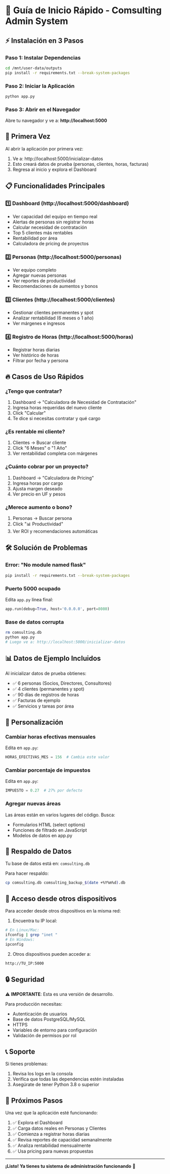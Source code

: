 # 🚀 Guía de Inicio Rápido - Comsulting Admin System

## ⚡ Instalación en 3 Pasos

### Paso 1: Instalar Dependencias
```bash
cd /mnt/user-data/outputs
pip install -r requirements.txt --break-system-packages
```

### Paso 2: Iniciar la Aplicación
```bash
python app.py
```

### Paso 3: Abrir en el Navegador
Abre tu navegador y ve a: **http://localhost:5000**

## 🎯 Primera Vez

Al abrir la aplicación por primera vez:

1. Ve a: http://localhost:5000/inicializar-datos
2. Esto creará datos de prueba (personas, clientes, horas, facturas)
3. Regresa al inicio y explora el Dashboard

## 📋 Funcionalidades Principales

### 1️⃣ Dashboard (http://localhost:5000/dashboard)
- Ver capacidad del equipo en tiempo real
- Alertas de personas sin registrar horas
- Calcular necesidad de contratación
- Top 5 clientes más rentables
- Rentabilidad por área
- Calculadora de pricing de proyectos

### 2️⃣ Personas (http://localhost:5000/personas)
- Ver equipo completo
- Agregar nuevas personas
- Ver reportes de productividad
- Recomendaciones de aumentos y bonos

### 3️⃣ Clientes (http://localhost:5000/clientes)
- Gestionar clientes permanentes y spot
- Analizar rentabilidad (6 meses o 1 año)
- Ver márgenes e ingresos

### 4️⃣ Registro de Horas (http://localhost:5000/horas)
- Registrar horas diarias
- Ver histórico de horas
- Filtrar por fecha y persona

## 🔥 Casos de Uso Rápidos

### ¿Tengo que contratar?
1. Dashboard → "Calculadora de Necesidad de Contratación"
2. Ingresa horas requeridas del nuevo cliente
3. Click "Calcular"
4. Te dice si necesitas contratar y qué cargo

### ¿Es rentable mi cliente?
1. Clientes → Buscar cliente
2. Click "6 Meses" o "1 Año"
3. Ver rentabilidad completa con márgenes

### ¿Cuánto cobrar por un proyecto?
1. Dashboard → "Calculadora de Pricing"
2. Ingresa horas por cargo
3. Ajusta margen deseado
4. Ver precio en UF y pesos

### ¿Merece aumento o bono?
1. Personas → Buscar persona
2. Click "📊 Productividad"
3. Ver ROI y recomendaciones automáticas

## 🛠️ Solución de Problemas

### Error: "No module named flask"
```bash
pip install -r requirements.txt --break-system-packages
```

### Puerto 5000 ocupado
Edita `app.py` línea final:
```python
app.run(debug=True, host='0.0.0.0', port=8080)
```

### Base de datos corrupta
```bash
rm comsulting.db
python app.py
# Luego ve a: http://localhost:5000/inicializar-datos
```

## 📊 Datos de Ejemplo Incluidos

Al inicializar datos de prueba obtienes:
- ✅ 6 personas (Socios, Directores, Consultores)
- ✅ 4 clientes (permanentes y spot)
- ✅ 90 días de registros de horas
- ✅ Facturas de ejemplo
- ✅ Servicios y tareas por área

## 🎨 Personalización

### Cambiar horas efectivas mensuales
Edita en `app.py`:
```python
HORAS_EFECTIVAS_MES = 156  # Cambia este valor
```

### Cambiar porcentaje de impuestos
Edita en `app.py`:
```python
IMPUESTO = 0.27  # 27% por defecto
```

### Agregar nuevas áreas
Las áreas están en varios lugares del código. Busca:
- Formularios HTML (select options)
- Funciones de filtrado en JavaScript
- Modelos de datos en app.py

## 💾 Respaldo de Datos

Tu base de datos está en: `comsulting.db`

Para hacer respaldo:
```bash
cp comsulting.db comsulting_backup_$(date +%Y%m%d).db
```

## 📱 Acceso desde otros dispositivos

Para acceder desde otros dispositivos en la misma red:

1. Encuentra tu IP local:
```bash
# En Linux/Mac:
ifconfig | grep "inet "
# En Windows:
ipconfig
```

2. Otros dispositivos pueden acceder a:
```
http://TU_IP:5000
```

## 🔒 Seguridad

⚠️ **IMPORTANTE**: Esta es una versión de desarrollo.

Para producción necesitas:
- Autenticación de usuarios
- Base de datos PostgreSQL/MySQL
- HTTPS
- Variables de entorno para configuración
- Validación de permisos por rol

## 📞 Soporte

Si tienes problemas:
1. Revisa los logs en la consola
2. Verifica que todas las dependencias estén instaladas
3. Asegúrate de tener Python 3.8 o superior

## 🎯 Próximos Pasos

Una vez que la aplicación esté funcionando:

1. ✅ Explora el Dashboard
2. ✅ Carga datos reales en Personas y Clientes
3. ✅ Comienza a registrar horas diarias
4. ✅ Revisa reportes de capacidad semanalmente
5. ✅ Analiza rentabilidad mensualmente
6. ✅ Usa pricing para nuevas propuestas

---

**¡Listo! Ya tienes tu sistema de administración funcionando** 🎉
